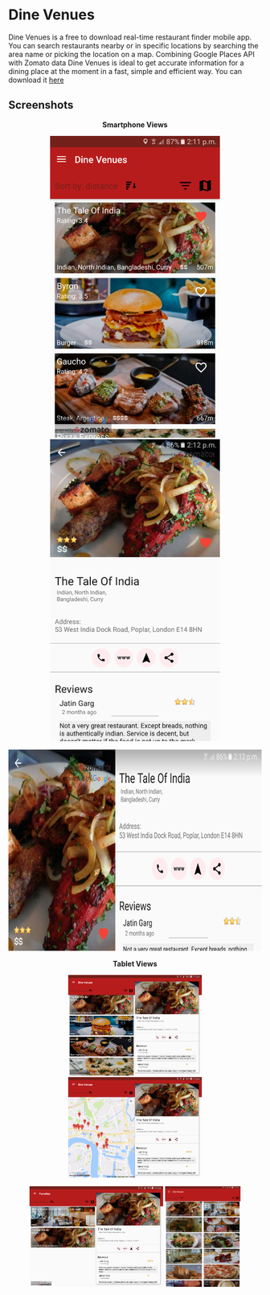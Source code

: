 # Dine Venues
Dine Venues is a free to download real-time restaurant finder mobile app. You can search restaurants nearby or in specific locations by searching the area name or picking the location on a map. Combining Google Places API with Zomato data Dine Venues is ideal to get accurate information for a dining place at the moment in a fast, simple and efficient way.
You can download it [here](https://xnorcode.com/dine-venues)

## Screenshots
<p align="center">
  <b>Smartphone Views</b>
</p>
<p align="center">
  <img height="600" src="https://github.com/andreasioannoutech/Dine-Venues/blob/master/screenshots/phone1.png">
  <img height="600" src="https://github.com/andreasioannoutech/Dine-Venues/blob/master/screenshots/phone2.png">
</p>
<p align="center">
  <img height="400" src="https://github.com/andreasioannoutech/Dine-Venues/blob/master/screenshots/phone3.png">
</p>
<p align="center">
  <b>Tablet Views</b>
</p>
<p align="center">
  <img height="200" src="https://github.com/andreasioannoutech/Dine-Venues/blob/master/screenshots/tablet1.png">
  <img height="200" src="https://github.com/andreasioannoutech/Dine-Venues/blob/master/screenshots/tablet2.png">
</p>
<p align="center">
  <img height="200" src="https://github.com/andreasioannoutech/Dine-Venues/blob/master/screenshots/tablet3.png">
  <img height="200" src="https://github.com/andreasioannoutech/Dine-Venues/blob/master/screenshots/tablet4.png">
</p>
